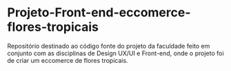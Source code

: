 # Projeto-Front-end-eccomerce-flores-tropicais
Repositório destinado ao código fonte do projeto da faculdade feito em conjunto com as disciplinas de Design UX/UI e Front-end, onde o projeto foi de criar um eccomerce de flores tropicais.
